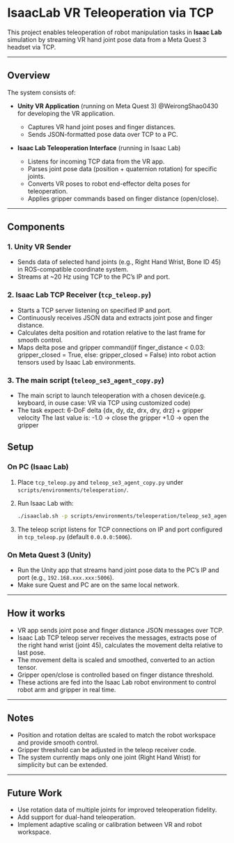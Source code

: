 # IsaacLab VR Teleoperation via TCP

This project enables teleoperation of robot manipulation tasks in **Isaac Lab** simulation by streaming VR hand joint pose data from a Meta Quest 3 headset via TCP.

---

## Overview

The system consists of:

- **Unity VR Application** (running on Meta Quest 3)   @WeirongShao0430 for developing the VR application.
  - Captures VR hand joint poses and finger distances.  
  - Sends JSON-formatted pose data over TCP to a PC.

- **Isaac Lab Teleoperation Interface** (running in Isaac Lab)  
  - Listens for incoming TCP data from the VR app.  
  - Parses joint pose data (position + quaternion rotation) for specific joints.  
  - Converts VR poses to robot end-effector delta poses for teleoperation.  
  - Applies gripper commands based on finger distance (open/close).

---

## Components

### 1. Unity VR Sender

- Sends data of selected hand joints (e.g., Right Hand Wrist, Bone ID 45) in ROS-compatible coordinate system.  
- Streams at ~20 Hz using TCP to the PC’s IP and port.

### 2. Isaac Lab TCP Receiver (`tcp_teleop.py`)

- Starts a TCP server listening on specified IP and port.  
- Continuously receives JSON data and extracts joint pose and finger distance.  
- Calculates delta position and rotation relative to the last frame for smooth control.  
- Maps delta pose and gripper command(if finger_distance < 0.03: gripper_closed = True, else: gripper_closed = False) into robot action tensors used by Isaac Lab environments.

### 3. The main script (`teleop_se3_agent_copy.py`)

- The main script to launch teleoperation with a chosen device(e.g. keyboard, in ouse case: VR via TCP using customized code)
- The task expect: 6-DoF delta {dx, dy, dz, drx, dry, drz} + gripper velocity The last value is: -1.0 → close the gripper +1.0 → open the gripper

## Setup

### On PC (Isaac Lab)

1. Place `tcp_teleop.py` and `teleop_se3_agent_copy.py` under `scripts/environments/teleoperation/`.  
2. Run Isaac Lab with:
    ```bash
    ./isaaclab.sh -p scripts/environments/teleoperation/teleop_se3_agent_copy.py --task Isaac-Lift-Cube-Franka-IK-Rel-v0 --num_envs 1 --teleop_device tcp
    ```

3. The teleop script listens for TCP connections on IP and port configured in `tcp_teleop.py` (default `0.0.0.0:5006`).

### On Meta Quest 3 (Unity)

- Run the Unity app that streams hand joint pose data to the PC’s IP and port (e.g., `192.168.xxx.xxx:5006`).  
- Make sure Quest and PC are on the same local network.

---

## How it works

- VR app sends joint pose and finger distance JSON messages over TCP.  
- Isaac Lab TCP teleop server receives the messages, extracts pose of the right hand wrist (joint 45), calculates the movement delta relative to last pose.  
- The movement delta is scaled and smoothed, converted to an action tensor.  
- Gripper open/close is controlled based on finger distance threshold.  
- These actions are fed into the Isaac Lab robot environment to control robot arm and gripper in real time.

---

## Notes

- Position and rotation deltas are scaled to match the robot workspace and provide smooth control.  
- Gripper threshold can be adjusted in the teleop receiver code.  
- The system currently maps only one joint (Right Hand Wrist) for simplicity but can be extended.

---

## Future Work

- Use rotation data of multiple joints for improved teleoperation fidelity.  
- Add support for dual-hand teleoperation.  
- Implement adaptive scaling or calibration between VR and robot workspace.
